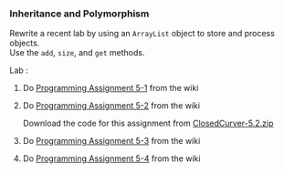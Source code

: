 ### Inheritance and Polymorphism

Rewrite a recent lab by using an `ArrayList` object to store and process objects.  
Use the  `add`,  `size`,  and  `get`  methods.
                    
Lab  :

1. Do [Programming Assignment 5-1](../../../wiki/prog5-1_department "prog5-1_department") from the wiki

2. Do [Programming Assignment 5-2](../../../wiki/Level_2_prog5-2_closed_curve "Level_2_prog5-2_closed_curve") from the wiki

    Download the code for this assignment from
    [ClosedCurver-5.2.zip](ClosedCurve-5.2.zip "Sample Code")
    
3. Do [Programming Assignment 5-3](../../../wiki/prog5-3_improved_employee "prog5-3_improved_employee") from the wiki

4. Do [Programming Assignment 5-4](../../../wiki/Level_2_prog5-4_closed_curve "Level_2_prog5-4_closed_curve") from the wiki
